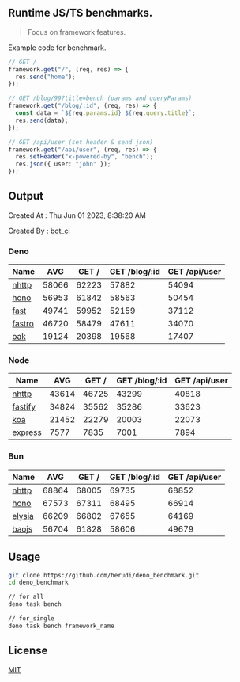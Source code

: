 ## Runtime JS/TS benchmarks.

> Focus on framework features.

Example code for benchmark.
```ts
// GET /
framework.get("/", (req, res) => {
  res.send("home");
});

// GET /blog/99?title=bench (params and queryParams)
framework.get("/blog/:id", (req, res) => {
  const data = `${req.params.id} ${req.query.title}`;
  res.send(data);
});

// GET /api/user (set header & send json)
framework.get("/api/user", (req, res) => {
  res.setHeader("x-powered-by", "bench");
  res.json({ user: "john" });
});
```

## Output
Created At : Thu Jun 01 2023, 8:38:20 AM

Created By : [bot_ci](https://github.com/herudi/deno_benchmarks/commits?author=github-actions%5Bbot%5D)


### Deno
|Name|AVG|GET /|GET /blog/:id|GET /api/user|
|----|----|----|----|----|
|[nhttp](https://github.com/nhttp/nhttp)|58066|62223|57882|54094|
|[hono](https://github.com/honojs/hono)|56953|61842|58563|50454|
|[fast](https://github.com/danteissaias/fast)|49741|59952|52159|37112|
|[fastro](https://github.com/fastrodev/fastro)|46720|58479|47611|34070|
|[oak](https://github.com/oakserver/oak)|19124|20398|19568|17407|
  


### Node
|Name|AVG|GET /|GET /blog/:id|GET /api/user|
|----|----|----|----|----|
|[nhttp](https://github.com/nhttp/nhttp)|43614|46725|43299|40818|
|[fastify](https://github.com/fastify/fastify)|34824|35562|35286|33623|
|[koa](https://github.com/koajs/koa)|21452|22279|20003|22073|
|[express](https://github.com/expressjs/express)|7577|7835|7001|7894|
  


### Bun
|Name|AVG|GET /|GET /blog/:id|GET /api/user|
|----|----|----|----|----|
|[nhttp](https://github.com/nhttp/nhttp)|68864|68005|69735|68852|
|[hono](https://github.com/honojs/hono)|67573|67311|68495|66914|
|[elysia](https://github.com/elysiajs/elysia)|66209|66802|67655|64169|
|[baojs](https://github.com/mattreid1/baojs)|56704|61828|58606|49679|
  



## Usage

```bash
git clone https://github.com/herudi/deno_benchmark.git
cd deno_benchmark

// for_all
deno task bench

// for_single
deno task bench framework_name
```

## License

[MIT](LICENSE)

